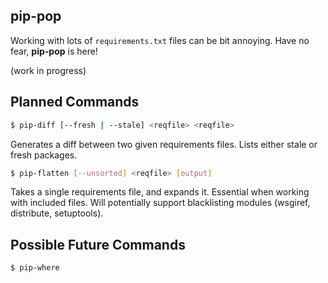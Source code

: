 pip-pop
---

Working with lots of `requirements.txt` files can be bit annoying.
Have no fear, __pip-pop__ is here!

(work in progress)

Planned Commands
---

```Bash
$ pip-diff [--fresh | --stale] <reqfile> <reqfile>
```

Generates a diff between two given requirements files.
Lists either stale or fresh packages.

```Bash
$ pip-flatten [--unsorted] <reqfile> [output]
```

Takes a single requirements file, and expands it.
Essential when working with included files.
Will potentially support blacklisting modules (wsgiref, distribute, setuptools).

Possible Future Commands
---

```Bash
$ pip-where
```
